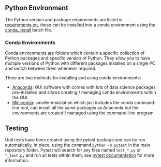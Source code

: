 ## Python Environment

The Python version and package requirements are listed in [requirements.txt](requirements.txt),
these can be installed into a conda environment using the [conda_install](conda_install.bat) batch
file.

### Conda Environments
Conda environments are folders which contain a specific collection of Python packages and specific
version of Python. They allow you to have multiple versions of Python with different packages
installed on a single PC and switch between them whenever required.

There are two methods for installing and using conda environments:
- [Anaconda](https://www.anaconda.com/products/distribution): GUI software with comes with lots of
  data science packages pre-installed and allows creating / managing conda environments within the
  GUI.
- [Miniconda](https://docs.conda.io/en/latest/miniconda.html): smaller installation which just
  includes the conda command-line tool, can install all the same packages as Anaconda but the
  environments are created / managed using the command-line program.

## Testing
Unit tests have been created using the pytest package and can be run automatically, in place, using
the command `python -m pytest` in the main repository folder. Pytest will search for any files
named `test_*.py` or `*_test.py` and run all tests within them, see
[pytest documentation](https://docs.pytest.org/en/stable/) for more information.